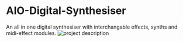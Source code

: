 # AIO-Digital-Synthesiser
An all in one digital synthesiser with interchangable effects, synths and midi-effect modules.
![project description](https://github.com/Knowlesspot/AIO-Digital-Synthesiser/blob/master/Description.png?raw=true)
